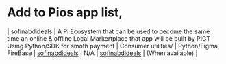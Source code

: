 # Add to Pios app list,
| sofinabdideals | A Pi Ecosystem that can be used to become the same time an online & offline Local Markertplace that app will be built by PICT Using Python/SDK for smoth payment | Consumer utilities/  | Python/Figma, FireBase | [sofinabdideals](https://github.com/SI-tech-bit/sofinabdideals)  | N/A   | [sofinabdideals](https://sofinabdideals.pinet.com)    | (When available)   |